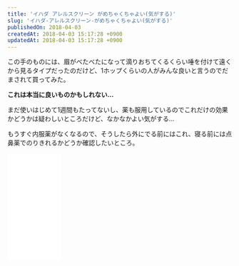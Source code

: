 ```yaml
---
title: 'イハダ アレルスクリーン がめちゃくちゃよい(気がする)'
slug: 'イハダ-アレルスクリーン-がめちゃくちゃよい(気がする)'
publishedOn: 2018-04-03
createdAt: 2018-04-03 15:17:28 +0900
updatedAt: 2018-04-03 15:17:28 +0900
---
```

この手のものには、眉がべたべたになって滴りおちてくるくらい唾を付けて遠くから見るタイプだったのだけど、1ホップくらいの人がみんな良いと言うのでだまされて買ってみた。

**これは本当に良いものかもしれない…**

まだ使いはじめて1週間もたってないし、薬も服用しているのでこれだけの効果かどうかは疑わしいところだけど、なかなかよい気がする…

もうすぐ内服薬がなくなるので、そうしたら外にでる前にはこれ、寝る前には点鼻薬でのりきれるかどうか確認したいところ。

<iframe style="width:120px;height:240px;" marginwidth="0" marginheight="0" scrolling="no" frameborder="0" src="//rcm-fe.amazon-adsystem.com/e/cm?lt1=_blank&bc1=000000&IS2=1&bg1=FFFFFF&fc1=000000&lc1=0000FF&t=shucreamnet-22&o=9&p=8&l=as4&m=amazon&f=ifr&ref=as_ss_li_til&asins=B00RYEOFTM&linkId=0eb62c5726d614d2f2e43cef02f78689"></iframe>
